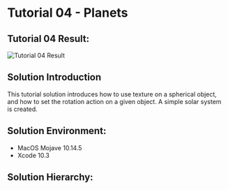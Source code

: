Tutorial 04 - Planets
====================

## Tutorial 04 Result:
![Tutorial 04 Result](https://github.com/jingyangcarl/Resources/blob/master/ARKitTutorial/Tutorial04_Planets/result.gif)

## Solution Introduction
This tutorial solution introduces how to use texture on a spherical object, and how to set the rotation action on a given object. A simple solar system is created.

## Solution Environment:
* MacOS Mojave 10.14.5
* Xcode 10.3

## Solution Hierarchy:
